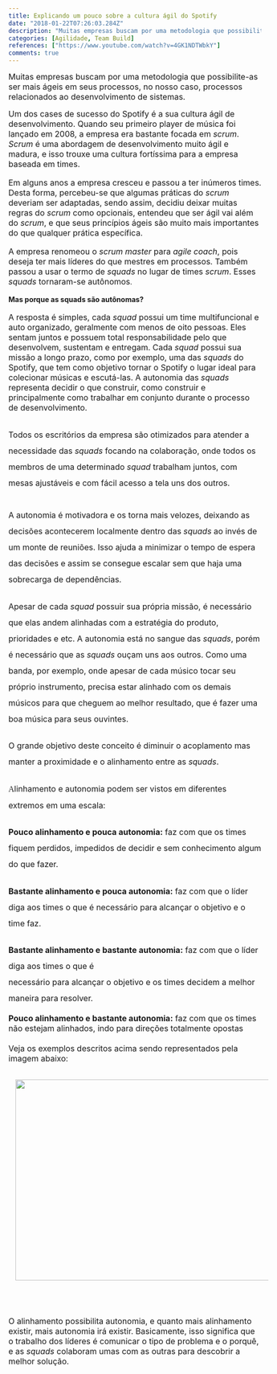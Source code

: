 ```yaml
---
title: Explicando um pouco sobre a cultura ágil do Spotify
date: "2018-01-22T07:26:03.284Z"
description: "Muitas empresas buscam por uma metodologia que possibilite-as ser mais ágeis em seus processos. Esse artigo fala um pouco sobre como a empresa Spotify tornou isso possível."
categories: [Agilidade, Team Build]
references: ["https://www.youtube.com/watch?v=4GK1NDTWbkY"]
comments: true
---
```


<p><span style="font-size: medium;">Muitas empresas buscam por uma metodologia que possibilite-as ser mais ágeis em seus processos, no nosso caso, processos relacionados ao desenvolvimento de sistemas.</span></p><span style="font-size: medium;">Um dos cases de sucesso do Spotify é a sua cultura ágil de desenvolvimento. Quando seu primeiro player de música foi lançado em 2008, a empresa era bastante focada em <i>scrum</i>. <i>Scrum </i>é uma abordagem de desenvolvimento muito ágil e madura, e isso trouxe uma cultura fortíssima para a empresa baseada em times.</span><div><br /></div><div><span style="font-size: medium;">Em alguns anos a empresa cresceu e passou a ter inúmeros times. Desta forma, percebeu-se que algumas práticas do <i>scrum </i>deveriam ser adaptadas, sendo assim, decidiu deixar muitas regras do <i>scrum </i>como opcionais, entendeu que ser ágil vai além do <i>scrum</i>, e que seus princípios ágeis são muito mais importantes do que qualquer prática específica.&nbsp;</span></div><div><br /></div><div><span style="font-size: medium;">A empresa renomeou o <i>scrum master</i> para <i>agile coach</i>, pois deseja ter mais líderes do que mestres em processos. Também passou a usar o termo de <i>squads </i>no lugar de times <i>scrum</i>. Esses <i>squads </i>tornaram-se autônomos</span>.</div><div><br /></div><div><b>Mas porque as squads são autônomas?</b></div><div><br /></div><div><span style="font-size: medium;">A resposta é simples, cada <i>squad </i>possui um time multifuncional e auto organizado, geralmente com menos de oito pessoas. Eles sentam juntos e possuem total responsabilidade pelo que desenvolvem, sustentam e entregam. Cada <i>squad </i>possui sua missão a longo prazo, como por exemplo, uma das <i>squads </i>do Spotify, que tem como objetivo tornar o Spotify o lugar ideal para colecionar músicas e escutá-las. A autonomia das <i>squads </i>representa decidir o que construir, como construir e principalmente como trabalhar em conjunto durante o processo de desenvolvimento.<br /></span><p class="hu hv fd hw b hx hy hz ia ib ic id ie if ig ih ii ij ik il im in io ip iq ir ew dg" data-selectable-paragraph="" id="5e36" style="box-sizing: inherit; line-height: 32px; margin: 2em 0px -0.46em; word-break: break-word;"><span style="font-size: medium;">Todos os escritórios da empresa são otimizados para atender a necessidade das <i>squads&nbsp;</i>focando na colaboração, onde todos os membros de uma determinado <i>squad </i>trabalham juntos, com mesas ajustáveis e com fácil acesso a tela uns dos outros.<br /><br />A autonomia é motivadora e os torna mais velozes, deixando as decisões acontecerem localmente dentro das <i>squads</i>&nbsp;ao invés de um monte de reuniões. Isso ajuda a minimizar o tempo de espera das decisões e assim se consegue escalar sem que haja uma sobrecarga de dependências.</span></p><p class="hu hv fd hw b hx hy hz ia ib ic id ie if ig ih ii ij ik il im in io ip iq ir ew dg" data-selectable-paragraph="" id="4a0c" style="box-sizing: inherit; line-height: 32px; margin: 2em 0px -0.46em; word-break: break-word;"><span style="font-size: medium;">Apesar de cada <i>squad</i> possuir sua própria missão, é necessário que elas andem alinhadas com a estratégia do produto, prioridades e etc. A autonomia está no sangue das <i>squads</i>, porém é necessário que as <i>squads</i> ouçam uns aos outros. Como uma banda, por exemplo, onde apesar de cada músico tocar seu próprio instrumento, precisa estar alinhado com os demais músicos para que cheguem ao melhor resultado, que é fazer uma boa música para seus ouvintes.</span></p><p class="hu hv fd hw b hx hy hz ia ib ic id ie if ig ih ii ij ik il im in io ip iq ir ew dg" data-selectable-paragraph="" id="fe7e" style="box-sizing: inherit; line-height: 32px; margin: 2em 0px -0.46em; word-break: break-word;"><span style="font-size: medium;">O grande objetivo deste conceito é diminuir o acoplamento mas manter a proximidade e o alinhamento entre as&nbsp;<i>squads</i>.</span></p><p class="hu hv fd hw b hx hy hz ia ib ic id ie if ig ih ii ij ik il im in io ip iq ir ew dg" data-selectable-paragraph="" id="3670" style="box-sizing: inherit; line-height: 32px; margin: 2em 0px -0.46em; word-break: break-word;"><span style="font-size: medium;"><span style="color: #292929; font-family: charter, Georgia, Cambria, Times New Roman, Times, serif;"><span style="background-color: white; letter-spacing: -0.003em;">A</span></span>linhamento e autonomia podem ser vistos em diferentes extremos em uma escala:</span></p><p class="hu hv fd hw b hx hy hz ia ib ic id ie if ig ih ii ij ik il im in io ip iq ir ew dg" data-selectable-paragraph="" id="3670" style="box-sizing: inherit; line-height: 32px; margin: 2em 0px -0.46em; word-break: break-word;"><span style="font-size: medium;"><b>Pouco alinhamento e pouca autonomia:</b> faz com que os times fiquem perdidos, impedidos de decidir e sem conhecimento algum do que fazer.</span></p><p class="hu hv fd hw b hx hy hz ia ib ic id ie if ig ih ii ij ik il im in io ip iq ir ew dg" data-selectable-paragraph="" id="3670" style="box-sizing: inherit; line-height: 32px; margin: 2em 0px -0.46em; word-break: break-word;"><span style="font-size: medium;"><b>Bastante alinhamento e pouca autonomia:</b> faz com que o líder diga aos times o que é necessário para alcançar o objetivo e o time faz.</span></p><p class="hu hv fd hw b hx hy hz ia ib ic id ie if ig ih ii ij ik il im in io ip iq ir ew dg" data-selectable-paragraph="" id="3670" style="box-sizing: inherit; line-height: 32px; margin: 2em 0px -0.46em; word-break: break-word;"><span style="font-size: medium;"><b>Bastante alinhamento e bastante autonomia:</b> faz com que o líder diga aos times o que é<br />necessário para alcançar o objetivo e os times decidem a melhor maneira para resolver.</span></p><div><span style="font-size: medium;"><br /></span></div><span style="font-size: medium;"><b>Pouco alinhamento e bastante autonomia:</b> faz com que os times não estejam alinhados, indo para direções totalmente opostas</span></div><div><span style="font-size: medium;"><br /></span></div><div><span style="font-size: medium;">Veja os exemplos descritos acima sendo representados pela imagem abaixo:<br /></span><p class="hu hv fd hw b hx hy hz ia ib ic id ie if ig ih ii ij ik il im in io ip iq ir ew dg" data-selectable-paragraph="" id="3670" style="background-color: white; box-sizing: inherit; color: #292929; font-family: charter, Georgia, Cambria, &quot;Times New Roman&quot;, Times, serif; font-size: 21px; letter-spacing: -0.003em; line-height: 32px; margin: 2em 0px -0.46em; word-break: break-word;"></p><div class="separator" style="clear: both; text-align: center;"><a href="https://lh3.googleusercontent.com/-R5CF_BGB6_I/X8_zJ-cFFlI/AAAAAAAAKoI/gH_ht7L3sbEwvovuFj3lZFFwwU_C-IIlQCLcBGAsYHQ/image.png" style="margin-left: 1em; margin-right: 1em;"><img alt="" data-original-height="312" data-original-width="500" height="400" src="https://lh3.googleusercontent.com/-R5CF_BGB6_I/X8_zJ-cFFlI/AAAAAAAAKoI/gH_ht7L3sbEwvovuFj3lZFFwwU_C-IIlQCLcBGAsYHQ/w640-h400/image.png" width="640" /></a></div><br /><p></p><span style="font-size: medium;"><br /><br />O alinhamento possibilita autonomia, e quanto mais alinhamento existir, mais autonomia irá existir. Basicamente, isso significa que o trabalho dos líderes é&nbsp;comunicar o tipo de problema e o porquê, e as <i>squads</i> colaboram&nbsp;umas com as outras para descobrir a melhor solução.</span></div><div><br /></div><div><b><br /></b></div><div>